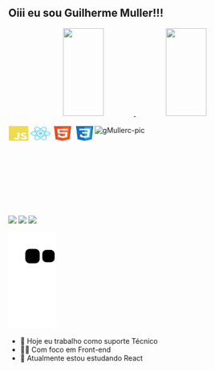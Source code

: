 ## Oiii eu sou Guilherme Muller!!!

<div align="center">
  <a href="https://github.com/gMullerc">
  <img width="40%" height="175rem" src="https://github-readme-stats.vercel.app/api?username=gMullerc&show_icons=true&theme=gruvbox_light&include_all_commits=true&count_private=true"/>
  <img width="40%" height="175rem" src="https://github-readme-stats.vercel.app/api/top-langs/?username=gMullerc&layout=compact&langs_count=7&theme=gruvbox_light"/>
</div>
<div style="display: inline-block"><br>
  <img align="center" alt="gMullerc-Js" height="30" width="40" src="https://raw.githubusercontent.com/devicons/devicon/master/icons/javascript/javascript-plain.svg">
  <img align="center" alt="gMullerc-React" height="30" width="40" src="https://raw.githubusercontent.com/devicons/devicon/master/icons/react/react-original.svg">
  <img align="center" alt="gMullerc-HTML" height="30" width="40" src="https://raw.githubusercontent.com/devicons/devicon/master/icons/html5/html5-original.svg">
  <img align="center" alt="gMullerc-CSS" height="30" width="40" src="https://raw.githubusercontent.com/devicons/devicon/master/icons/css3/css3-original.svg">
<img align="right" alt="gMullerc-pic" width="180rem" height="150rem" src="https://tm.ibxk.com.br/2021/04/20/20141031772049.jpg">
</div>
  
  
  ##
<div> 
  <a href="https://instagram.com/gmullerc" target="_blank"><img src="https://img.shields.io/badge/-Instagram-%23E4405F?style=for-the-badge&logo=instagram&logoColor=white" target="_blank"></a>
  <a href = "mailto:guilgerme.mcosta15@gmail.com"><img src="https://img.shields.io/badge/-Gmail-%23333?style=for-the-badge&logo=gmail&logoColor=white" target="_blank"></a>
  <a href="https://www.linkedin.com/in/gmullerc" target="_blank"><img src="https://img.shields.io/badge/-LinkedIn-%230077B5?style=for-the-badge&logo=linkedin&logoColor=white" target="_blank"></a> 
 
  ![Snake animation](https://github.com/rafaballerini/rafaballerini/blob/output/github-contribution-grid-snake.svg)
 
</div>


- 🔭 Hoje eu trabalho como suporte Técnico
- 🐱‍👤 Com foco em Front-end
- 🌱 Atualmente estou estudando React
